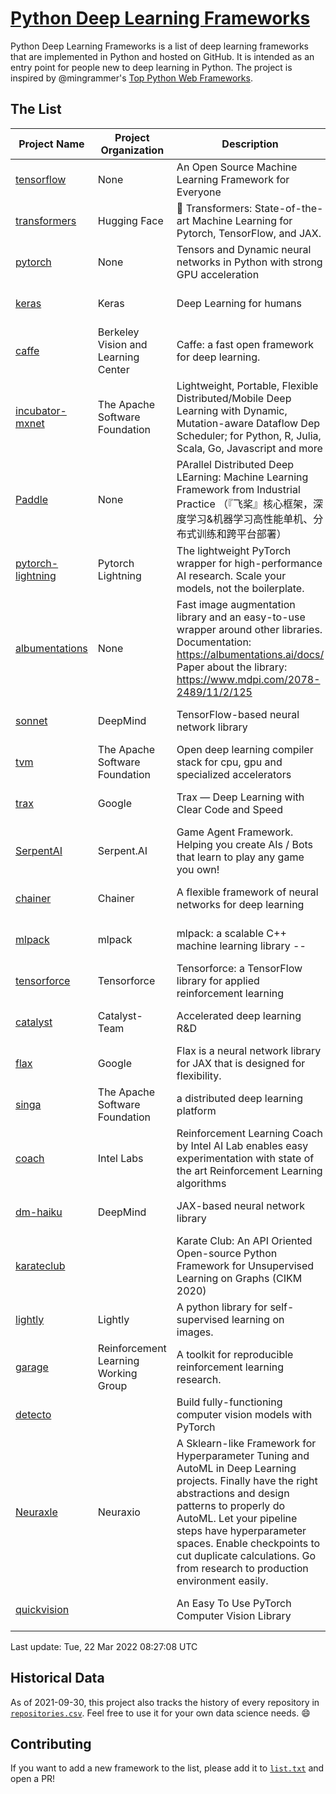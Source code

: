 # [Python Deep Learning Frameworks](https://www.github.com/shimst3r/python-deep-learning-frameworks)

Python Deep Learning Frameworks is a list of deep learning frameworks that are implemented in Python and hosted on GitHub. It is intended as an entry point for people new to deep learning in Python. The project is inspired by @mingrammer's [Top Python Web Frameworks](https://github.com/mingrammer/python-web-framework-stars).

## The List

| Project Name | Project Organization | Description | Stars | Forks | Open Issues | Last Commit |
| ------------ | -------------------- | ----------- | ----: | ----: | ----------: | ----------- |
| [tensorflow](https://tensorflow.org) | None | An Open Source Machine Learning Framework for Everyone | 163750 | 86522 | 2636 | 0 day(s) ago |
| [transformers](https://huggingface.co/transformers) | Hugging Face | 🤗 Transformers: State-of-the-art Machine Learning for Pytorch, TensorFlow, and JAX. | 59735 | 14166 | 475 | 0 day(s) ago |
| [pytorch](https://pytorch.org) | None | Tensors and Dynamic neural networks in Python with strong GPU acceleration | 54776 | 15150 | 11480 | 0 day(s) ago |
| [keras](http://keras.io/) | Keras | Deep Learning for humans | 54704 | 19033 | 316 | 0 day(s) ago |
| [caffe](http://caffe.berkeleyvision.org/) | Berkeley Vision and Learning Center | Caffe: a fast open framework for deep learning. | 32349 | 18969 | 1180 | 0 day(s) ago |
| [incubator-mxnet](https://mxnet.apache.org) | The Apache Software Foundation | Lightweight, Portable, Flexible Distributed/Mobile Deep Learning with Dynamic, Mutation-aware Dataflow Dep Scheduler; for Python, R, Julia, Scala, Go, Javascript and more | 19933 | 6901 | 1981 | 0 day(s) ago |
| [Paddle](http://www.paddlepaddle.org/) | None | PArallel Distributed Deep LEarning: Machine Learning Framework from Industrial Practice （『飞桨』核心框架，深度学习&机器学习高性能单机、分布式训练和跨平台部署） | 17814 | 4361 | 2939 | 0 day(s) ago |
| [pytorch-lightning](https://pytorchlightning.ai) | Pytorch Lightning | The lightweight PyTorch wrapper for high-performance AI research. Scale your models, not the boilerplate. | 17726 | 2237 | 569 | 0 day(s) ago |
| [albumentations](https://albumentations.ai) | None | Fast image augmentation library and an easy-to-use wrapper around other libraries. Documentation:  https://albumentations.ai/docs/ Paper about the library: https://www.mdpi.com/2078-2489/11/2/125 | 9873 | 1271 | 277 | 0 day(s) ago |
| [sonnet](https://sonnet.dev/) | DeepMind | TensorFlow-based neural network library | 9229 | 1319 | 27 | 0 day(s) ago |
| [tvm](https://tvm.apache.org/) | The Apache Software Foundation | Open deep learning compiler stack for cpu, gpu and specialized accelerators | 7856 | 2442 | 393 | 0 day(s) ago |
| [trax](https://github.com/google/trax) | Google | Trax — Deep Learning with Clear Code and Speed | 6825 | 699 | 91 | 0 day(s) ago |
| [SerpentAI](http://serpent.ai) | Serpent.AI | Game Agent Framework. Helping you create AIs / Bots that learn to play any game you own! | 6203 | 726 | 2 | 1 day(s) ago |
| [chainer](https://chainer.org) | Chainer | A flexible framework of neural networks for deep learning | 5667 | 1381 | 9 | 2 day(s) ago |
| [mlpack](https://www.mlpack.org/) | mlpack | mlpack: a scalable C++ machine learning library --  | 3944 | 1421 | 88 | 1 day(s) ago |
| [tensorforce](https://github.com/tensorforce/tensorforce) | Tensorforce | Tensorforce: a TensorFlow library for applied reinforcement learning | 3108 | 523 | 9 | 0 day(s) ago |
| [catalyst](https://catalyst-team.com) | Catalyst-Team | Accelerated deep learning R&D | 2881 | 359 | 2 | 0 day(s) ago |
| [flax](https://github.com/google/flax) | Google | Flax is a neural network library for JAX that is designed for flexibility. | 2772 | 320 | 162 | 0 day(s) ago |
| [singa](https://github.com/apache/singa) | The Apache Software Foundation | a distributed deep learning platform | 2544 | 804 | 37 | 5 day(s) ago |
| [coach](https://intellabs.github.io/coach/) | Intel Labs | Reinforcement Learning Coach by Intel AI Lab enables easy experimentation with state of the art Reinforcement Learning algorithms | 2122 | 426 | 89 | 1 day(s) ago |
| [dm-haiku](https://dm-haiku.readthedocs.io) | DeepMind | JAX-based neural network library | 1802 | 145 | 44 | 0 day(s) ago |
| [karateclub](https://karateclub.readthedocs.io) |  | Karate Club: An API Oriented Open-source Python Framework for Unsupervised Learning on Graphs (CIKM 2020) | 1552 | 189 | 3 | 1 day(s) ago |
| [lightly](https://github.com/lightly-ai/lightly) | Lightly | A python library for self-supervised learning on images. | 1509 | 111 | 58 | 1 day(s) ago |
| [garage](https://github.com/rlworkgroup/garage) | Reinforcement Learning Working Group | A toolkit for reproducible reinforcement learning research. | 1417 | 253 | 223 | 2 day(s) ago |
| [detecto](https://detecto.readthedocs.io/) |  | Build fully-functioning computer vision models with PyTorch | 541 | 91 | 27 | 1 day(s) ago |
| [Neuraxle](https://www.neuraxle.org/) | Neuraxio | A Sklearn-like Framework for Hyperparameter Tuning and AutoML in Deep Learning projects. Finally have the right abstractions and design patterns to properly do AutoML. Let your pipeline steps have hyperparameter spaces. Enable checkpoints to cut duplicate calculations. Go from research to production environment easily. | 508 | 53 | 107 | 4 day(s) ago |
| [quickvision](https://github.com/oke-aditya/quickvision) |  | An Easy To Use PyTorch Computer Vision Library | 48 | 5 | 19 | 7 day(s) ago |

Last update: Tue, 22 Mar 2022 08:27:08 UTC

## Historical Data

As of 2021-09-30, this project also tracks the history of every repository in [`repositories.csv`](./repositories.csv). Feel free to use it for your own data science needs. :smile:

## Contributing

If you want to add a new framework to the list, please add it to [`list.txt`](./python-deep-learning-frameworks/list.txt) and open a PR!
